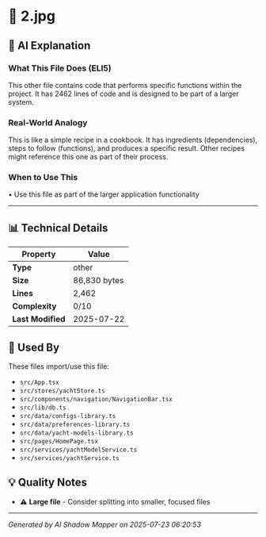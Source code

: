 # 📄 2.jpg

## 🤖 AI Explanation

### What This File Does (ELI5)
This other file contains code that performs specific functions within the project. It has 2462 lines of code and is designed to be part of a larger system.

### Real-World Analogy
This is like a simple recipe in a cookbook. It has ingredients (dependencies), steps to follow (functions), and produces a specific result. Other recipes might reference this one as part of their process.

### When to Use This
• Use this file as part of the larger application functionality

---

## 📊 Technical Details

| Property | Value |
|----------|-------|
| **Type** | other |
| **Size** | 86,830 bytes |
| **Lines** | 2,462 |
| **Complexity** | 0/10 |
| **Last Modified** | 2025-07-22 |

## 🔄 Used By

These files import/use this file:

- `src/App.tsx`
- `src/stores/yachtStore.ts`
- `src/components/navigation/NavigationBar.tsx`
- `src/lib/db.ts`
- `src/data/configs-library.ts`
- `src/data/preferences-library.ts`
- `src/data/yacht-models-library.ts`
- `src/pages/HomePage.tsx`
- `src/services/yachtModelService.ts`
- `src/services/yachtService.ts`

## 💡 Quality Notes

- ⚠️ **Large file** - Consider splitting into smaller, focused files

---
*Generated by AI Shadow Mapper on 2025-07-23 06:20:53*